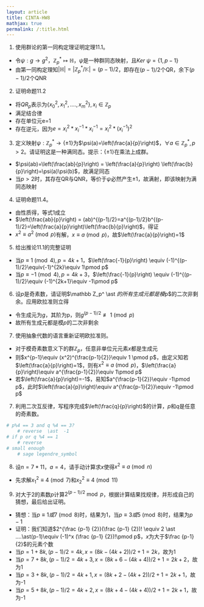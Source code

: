 ```yaml
---
layout: article
title: CINTA-HW8
mathjax: true
permalink: /:title.html
---
```

1. 使用群论的第一同构定理证明定理11.1。
- 令$\psi: g\rightarrow g^2$，$\mathbb{Z}_p^ \ast \mapsto\mathbb{H}$，$\psi$是一种群同态映射，且$Ker\ \psi=\lbrace 1, p-1\rbrace$
- 由第一同构定理知$\vert \mathbb{H}\vert=\vert\mathbb{Z}_p^ \ast /\mathbb{K}\vert = (p-1)/2$，即存在$(p-1)/2$个QR，余下$(p-1)/2$个QNR

2. 证明命题11.2
- 将$QR_p$表示为$\{x_0^2, x_1^2,....,x_m^2\},x_i\in\mathbb{Z}_p$
- 满足结合律
- 存在单位元e=1
- 存在逆元，因为$e = x_i^2 \ast x_i^{-1} \ast x_i^{-1}=x_i^2 \ast (x_i^{-1})^2$

3. 定义映射$\psi:\mathbb{Z}_p^ \ast \rightarrow\{\pm1\}$为$\psi(a)=\left(\frac{a}{p}\right)$，$\forall a\in\mathbb Z_p^ \ast ,p>2$。请证明这是一种满同态。提示：$\{\pm1\}$在乘法上成群。
- $\psi(ab)=\left(\frac{ab}{p}\right) = \left(\frac{a}{p}\right) \left(\frac{b}{p}\right)=\psi(a)\psi(b)$，故满足同态
- 当$p>2$时，其存在QR与QNR，等价于$\psi$必然产生$\pm 1$，故满射，即该映射为满同态映射

4. 证明命题11.4。
- 由性质得，等式1成立
- $\left(\frac{ab}{p}\right) = (ab)^{(p-1)/2}=a^{(p-1)/2}b^{(p-1)/2}=\left(\frac{a}{p}\right)\left(\frac{b}{p}\right)$，得证
- $x^2\equiv a^2\pmod p$有解，$x\equiv a\pmod p$，故$\left(\frac{a}{p}\right)=1$
5. 给出推论11.1的完整证明
- 当$p\equiv 1\pmod 4, p = 4k +1$，$\left(\frac{-1}{p}\right) \equiv (-1)^{(p-1)/2}\equiv(-1)^{2k}\equiv 1\pmod p$
- 当$p\equiv -1\pmod 4, p = 4k +3$，$\left(\frac{-1}{p}\right) \equiv (-1)^{(p-1)/2}\equiv (-1)^{2k+1}\equiv -1\pmod p$

6. 设$p$是奇素数，请证明$\mathbb Z_p^ \ast $的所有生成元都是模$p$的二次非剩余。应用欧拉准则立得
- 令生成元为$g$，其阶为p，则$g^{(p-1)/2}\not \equiv 1 \pmod p$
- 故所有生成元都是模$p$的二次非剩余
7. 使用抽象代数的语言重新证明欧拉准则。
- 对于模奇素数意义下的群$\mathbb{Z}_p$，任意非单位元元素$x$都是生成元
- 则$x^{p-1}\equiv (x^2)^{\frac{p-1}{2}}\equiv 1 \pmod p$，由定义知若$\left(\frac{a}{p}\right)=1$，则有$x^2 \equiv a\pmod p$，$\left(\frac{a}{p}\right)\equiv a^{\frac{p-1}{2}}\equiv 1\pmod p$
- 若$\left(\frac{a}{p}\right)=-1$，易知$a^{\frac{p-1}{2}}\equiv -1\pmod p$，此时$\left(\frac{a}{p}\right)\equiv a^{\frac{p-1}{2}}\equiv -1\pmod p$

7. 利用二次互反律，写程序完成$\left(\frac{q}{p}\right)$的计算，$p$和$q$是任意的奇素数。
```python
# p%4 == 3 and q %4 == 3?
	# reverse  \ast  -1
# if p or q %4 == 1
	# reverse
# small enough
	# sage legendre_symbol
```
8. 设$n=7 \ast 11$，$a=4$，请手动计算求$x$使得$x^2\equiv a\pmod{n}$
- 先求解$x_1^2\equiv 4 \pmod{7}$和$x_2^2\equiv 4\pmod{11}$
9. 对大于$2$的素数$p$计算$2^{(p-1)/2}\bmod{p}$，根据计算结果找规律，并形成自己的猜想，最后给出证明。
- 猜想：当$p\equiv 1 或 7 \pmod 8$时，结果为1，当$p\equiv 3 或5\pmod 8$时，结果为$p-1$
- 证明：我们知道$2^{\frac {p-1} {2}}(\frac {p-1} {2})! \equiv 2 \ast ....\ast(p-1)\equiv (-1)^x (\frac {p-1} {2})!\pmod p$，$x$为大于$\frac {p-1} {2}$的元素个数
- 当$p=1+8k,(p-1)/2=4k,x=(8k-(4k+2))/2+1=2k$，故为1
- 当$p=7+8k,(p-1)/2=4k+3,x=(8k+6-(4k+4))/2+1=2k+2$，故为1
- 当$p=3+8k,(p-1)/2=4k+1,x=(8k+2-(4k+2))/2+1=2k+1$，故为-1
- 当$p=5+8k,(p-1)/2=4k+2,x=(8k+4-(4k+4))/2+1=2k+1$，故为-1
